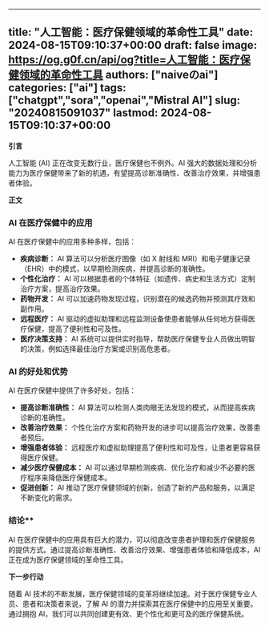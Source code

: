 
---
title: "人工智能：医疗保健领域的革命性工具"
date: 2024-08-15T09:10:37+00:00
draft: false
image: https://og.g0f.cn/api/og?title=人工智能：医疗保健领域的革命性工具
authors: ["naiveのai"]
categories: ["ai"]
tags: ["chatgpt","sora","openai","Mistral AI"]
slug: "20240815091037"
lastmod: 2024-08-15T09:10:37+00:00
---
**引言**

人工智能 (AI) 正在改变无数行业，医疗保健也不例外。AI 强大的数据处理和分析能力为医疗保健带来了新的机遇，有望提高诊断准确性、改善治疗效果，并增强患者体验。

**正文**

### AI 在医疗保健中的应用

AI 在医疗保健中的应用多种多样，包括：

- **疾病诊断：** AI 算法可以分析医疗图像（如 X 射线和 MRI）和电子健康记录（EHR）中的模式，以早期检测疾病，并提高诊断的准确性。
- **个性化治疗：** AI 可以根据患者的个体特征（如遗传、病史和生活方式）定制治疗方案，提高治疗效果。
- **药物开发：** AI 可以加速药物发现过程，识别潜在的候选药物并预测其疗效和副作用。
- **远程医疗：** AI 驱动的虚拟助理和远程监测设备使患者能够从任何地方获得医疗保健，提高了便利性和可及性。
- **医疗决策支持：** AI 系统可以提供实时指导，帮助医疗保健专业人员做出明智的决策，例如选择最佳治疗方案或识别高危患者。

### AI 的好处和优势

AI 在医疗保健中提供了许多好处，包括：

- **提高诊断准确性：** AI 算法可以检测人类肉眼无法发现的模式，从而提高疾病诊断的准确性。
- **改善治疗效果：** 个性化治疗方案和药物开发的进步可以提高治疗效果，改善患者预后。
- **增强患者体验：** 远程医疗和虚拟助理提高了便利性和可及性，让患者更容易获得医疗保健。
- **减少医疗保健成本：** AI 可以通过早期检测疾病、优化治疗和减少不必要的医疗程序来降低医疗保健成本。
- **促进创新：** AI 推动了医疗保健领域的创新，创造了新的产品和服务，以满足不断变化的需求。

### 结论**

AI 在医疗保健中的应用具有巨大的潜力，可以彻底改变患者护理和医疗保健服务的提供方式。通过提高诊断准确性、改善治疗效果、增强患者体验和降低成本，AI 正在成为医疗保健领域的革命性工具。

**下一步行动**

随着 AI 技术的不断发展，医疗保健领域的变革将继续加速。对于医疗保健专业人员、患者和决策者来说，了解 AI 的潜力并探索其在医疗保健中的应用至关重要。通过拥抱 AI，我们可以共同创建更有效、更个性化和更可及的医疗保健系统。